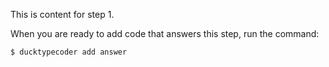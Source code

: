 
This is content for step 1.

When you are ready to add code that answers this step, run the command:

```
$ ducktypecoder add answer
```
